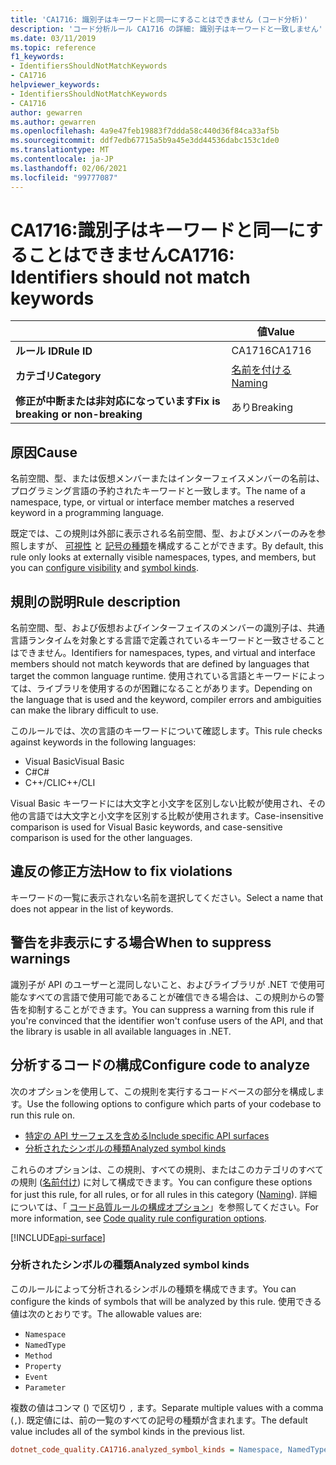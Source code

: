 ```yaml
---
title: 'CA1716: 識別子はキーワードと同一にすることはできません (コード分析)'
description: 'コード分析ルール CA1716 の詳細: 識別子はキーワードと一致しません'
ms.date: 03/11/2019
ms.topic: reference
f1_keywords:
- IdentifiersShouldNotMatchKeywords
- CA1716
helpviewer_keywords:
- IdentifiersShouldNotMatchKeywords
- CA1716
author: gewarren
ms.author: gewarren
ms.openlocfilehash: 4a9e47feb19883f7ddda58c440d36f84ca33af5b
ms.sourcegitcommit: ddf7edb67715a5b9a45e3dd44536dabc153c1de0
ms.translationtype: MT
ms.contentlocale: ja-JP
ms.lasthandoff: 02/06/2021
ms.locfileid: "99777087"
---
```

# <a name="ca1716-identifiers-should-not-match-keywords"></a><span data-ttu-id="a59a9-103">CA1716:識別子はキーワードと同一にすることはできません</span><span class="sxs-lookup"><span data-stu-id="a59a9-103">CA1716: Identifiers should not match keywords</span></span>

| | <span data-ttu-id="a59a9-104">値</span><span class="sxs-lookup"><span data-stu-id="a59a9-104">Value</span></span> |
|-|-|
| <span data-ttu-id="a59a9-105">**ルール ID**</span><span class="sxs-lookup"><span data-stu-id="a59a9-105">**Rule ID**</span></span> |<span data-ttu-id="a59a9-106">CA1716</span><span class="sxs-lookup"><span data-stu-id="a59a9-106">CA1716</span></span>|
| <span data-ttu-id="a59a9-107">**カテゴリ**</span><span class="sxs-lookup"><span data-stu-id="a59a9-107">**Category**</span></span> |[<span data-ttu-id="a59a9-108">名前を付ける</span><span class="sxs-lookup"><span data-stu-id="a59a9-108">Naming</span></span>](naming-warnings.md)|
| <span data-ttu-id="a59a9-109">**修正が中断または非対応になっています**</span><span class="sxs-lookup"><span data-stu-id="a59a9-109">**Fix is breaking or non-breaking**</span></span> |<span data-ttu-id="a59a9-110">あり</span><span class="sxs-lookup"><span data-stu-id="a59a9-110">Breaking</span></span>|

## <a name="cause"></a><span data-ttu-id="a59a9-111">原因</span><span class="sxs-lookup"><span data-stu-id="a59a9-111">Cause</span></span>

<span data-ttu-id="a59a9-112">名前空間、型、または仮想メンバーまたはインターフェイスメンバーの名前は、プログラミング言語の予約されたキーワードと一致します。</span><span class="sxs-lookup"><span data-stu-id="a59a9-112">The name of a namespace, type, or virtual or interface member matches a reserved keyword in a programming language.</span></span>

<span data-ttu-id="a59a9-113">既定では、この規則は外部に表示される名前空間、型、およびメンバーのみを参照しますが、 [可視性](#include-specific-api-surfaces) と [記号の種類](#analyzed-symbol-kinds)を構成することができます。</span><span class="sxs-lookup"><span data-stu-id="a59a9-113">By default, this rule only looks at externally visible namespaces, types, and members, but you can [configure visibility](#include-specific-api-surfaces) and [symbol kinds](#analyzed-symbol-kinds).</span></span>

## <a name="rule-description"></a><span data-ttu-id="a59a9-114">規則の説明</span><span class="sxs-lookup"><span data-stu-id="a59a9-114">Rule description</span></span>

<span data-ttu-id="a59a9-115">名前空間、型、および仮想およびインターフェイスのメンバーの識別子は、共通言語ランタイムを対象とする言語で定義されているキーワードと一致させることはできません。</span><span class="sxs-lookup"><span data-stu-id="a59a9-115">Identifiers for namespaces, types, and virtual and interface members should not match keywords that are defined by languages that target the common language runtime.</span></span> <span data-ttu-id="a59a9-116">使用されている言語とキーワードによっては、ライブラリを使用するのが困難になることがあります。</span><span class="sxs-lookup"><span data-stu-id="a59a9-116">Depending on the language that is used and the keyword, compiler errors and ambiguities can make the library difficult to use.</span></span>

<span data-ttu-id="a59a9-117">このルールでは、次の言語のキーワードについて確認します。</span><span class="sxs-lookup"><span data-stu-id="a59a9-117">This rule checks against keywords in the following languages:</span></span>

- <span data-ttu-id="a59a9-118">Visual Basic</span><span class="sxs-lookup"><span data-stu-id="a59a9-118">Visual Basic</span></span>
- <span data-ttu-id="a59a9-119">C#</span><span class="sxs-lookup"><span data-stu-id="a59a9-119">C#</span></span>
- <span data-ttu-id="a59a9-120">C++/CLI</span><span class="sxs-lookup"><span data-stu-id="a59a9-120">C++/CLI</span></span>

<span data-ttu-id="a59a9-121">Visual Basic キーワードには大文字と小文字を区別しない比較が使用され、その他の言語では大文字と小文字を区別する比較が使用されます。</span><span class="sxs-lookup"><span data-stu-id="a59a9-121">Case-insensitive comparison is used for Visual Basic keywords, and case-sensitive comparison is used for the other languages.</span></span>

## <a name="how-to-fix-violations"></a><span data-ttu-id="a59a9-122">違反の修正方法</span><span class="sxs-lookup"><span data-stu-id="a59a9-122">How to fix violations</span></span>

<span data-ttu-id="a59a9-123">キーワードの一覧に表示されない名前を選択してください。</span><span class="sxs-lookup"><span data-stu-id="a59a9-123">Select a name that does not appear in the list of keywords.</span></span>

## <a name="when-to-suppress-warnings"></a><span data-ttu-id="a59a9-124">警告を非表示にする場合</span><span class="sxs-lookup"><span data-stu-id="a59a9-124">When to suppress warnings</span></span>

<span data-ttu-id="a59a9-125">識別子が API のユーザーと混同しないこと、およびライブラリが .NET で使用可能なすべての言語で使用可能であることが確信できる場合は、この規則からの警告を抑制することができます。</span><span class="sxs-lookup"><span data-stu-id="a59a9-125">You can suppress a warning from this rule if you're convinced that the identifier won't confuse users of the API, and that the library is usable in all available languages in .NET.</span></span>

## <a name="configure-code-to-analyze"></a><span data-ttu-id="a59a9-126">分析するコードの構成</span><span class="sxs-lookup"><span data-stu-id="a59a9-126">Configure code to analyze</span></span>

<span data-ttu-id="a59a9-127">次のオプションを使用して、この規則を実行するコードベースの部分を構成します。</span><span class="sxs-lookup"><span data-stu-id="a59a9-127">Use the following options to configure which parts of your codebase to run this rule on.</span></span>

- [<span data-ttu-id="a59a9-128">特定の API サーフェスを含める</span><span class="sxs-lookup"><span data-stu-id="a59a9-128">Include specific API surfaces</span></span>](#include-specific-api-surfaces)
- [<span data-ttu-id="a59a9-129">分析されたシンボルの種類</span><span class="sxs-lookup"><span data-stu-id="a59a9-129">Analyzed symbol kinds</span></span>](#analyzed-symbol-kinds)

<span data-ttu-id="a59a9-130">これらのオプションは、この規則、すべての規則、またはこのカテゴリのすべての規則 ([名前付け](naming-warnings.md)) に対して構成できます。</span><span class="sxs-lookup"><span data-stu-id="a59a9-130">You can configure these options for just this rule, for all rules, or for all rules in this category ([Naming](naming-warnings.md)).</span></span> <span data-ttu-id="a59a9-131">詳細については、「 [コード品質ルールの構成オプション](../code-quality-rule-options.md)」を参照してください。</span><span class="sxs-lookup"><span data-stu-id="a59a9-131">For more information, see [Code quality rule configuration options](../code-quality-rule-options.md).</span></span>

[!INCLUDE[api-surface](~/includes/code-analysis/api-surface.md)]

### <a name="analyzed-symbol-kinds"></a><span data-ttu-id="a59a9-132">分析されたシンボルの種類</span><span class="sxs-lookup"><span data-stu-id="a59a9-132">Analyzed symbol kinds</span></span>

<span data-ttu-id="a59a9-133">このルールによって分析されるシンボルの種類を構成できます。</span><span class="sxs-lookup"><span data-stu-id="a59a9-133">You can configure the kinds of symbols that will be analyzed by this rule.</span></span> <span data-ttu-id="a59a9-134">使用できる値は次のとおりです。</span><span class="sxs-lookup"><span data-stu-id="a59a9-134">The allowable values are:</span></span>

- `Namespace`
- `NamedType`
- `Method`
- `Property`
- `Event`
- `Parameter`

<span data-ttu-id="a59a9-135">複数の値はコンマ () で区切り `,` ます。</span><span class="sxs-lookup"><span data-stu-id="a59a9-135">Separate multiple values with a comma (`,`).</span></span> <span data-ttu-id="a59a9-136">既定値には、前の一覧のすべての記号の種類が含まれます。</span><span class="sxs-lookup"><span data-stu-id="a59a9-136">The default value includes all of the symbol kinds in the previous list.</span></span>

```ini
dotnet_code_quality.CA1716.analyzed_symbol_kinds = Namespace, NamedType, Method, Property, Event
```
